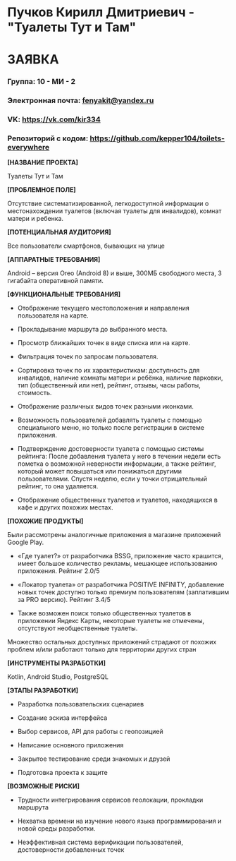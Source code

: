 # Пучков Кирилл Дмитриевич -  "Туалеты Тут и Там"
# **ЗАЯВКА**
### Группа: 10 -  МИ -  2
### Электронная почта: fenyakit@yandex.ru
### VK: https://vk.com/kir334
### Репозиторий с кодом: https://github.com/kepper104/toilets-everywhere


**[НАЗВАНИЕ ПРОЕКТА]**

Туалеты Тут и Там

**[ПРОБЛЕМНОЕ ПОЛЕ]**

Отсутствие систематизированной, легкодоступной информации о местонахождении туалетов (включая туалеты для инвалидов), комнат матери и ребенка.

**[ПОТЕНЦИАЛЬНАЯ АУДИТОРИЯ]**

Все пользователи смартфонов, бывающих на улице

**[АППАРАТНЫЕ ТРЕБОВАНИЯ]**

Android – версия Oreo (Android 8) и выше, 300МБ свободного места, 3 гигабайта оперативной памяти.

**[ФУНКЦИОНАЛЬНЫЕ ТРЕБОВАНИЯ]**

- Отображение текущего местоположения и направления пользователя на карте.

- Прокладывание маршрута до выбранного места.

- Просмотр ближайших точек в виде списка или на карте.

- Фильтрация точек по запросам пользователя.

- Сортировка точек по их характеристикам: доступность для инвалидов, наличие комнаты матери и ребёнка, наличие парковки, тип (общественный или нет), рейтинг, отзывы, часы работы, стоимость.

- Отображение различных видов точек разными иконками.

- Возможность пользователей добавлять туалеты с помощью специального меню, но только после регистрации в системе приложения.

- Подтверждение достоверности туалета с помощью системы рейтинга: После добавления туалета у него в течении недели есть пометка о возможной неверности информации, а также рейтинг, который может повышаться или
понижаться другими пользователями. Спустя неделю, если у точки отрицательный рейтинг, то она удаляется.

- Отображение общественных туалетов и туалетов, находящихся в кафе и других похожих местах.


**[ПОХОЖИЕ ПРОДУКТЫ]**

Были рассмотрены аналогичные приложения в магазине приложений Google Play.

- «Где туалет?» от разработчика BSSG, приложение часто крашится, имеет большое количество рекламы, мешающее использованию приложения. Рейтинг 2.0/5

- «Локатор туалета» от разработчика POSITIVE INFINITY, добавление новых точек доступно только премиум пользователям (заплатившим за PRO версию). Рейтинг 3.4/5

- Также возможен поиск только общественных туалетов в приложении Яндекс Карты, некоторые туалеты не отмечены, отсутствуют необщественные туалеты.

Множество остальных доступных приложений страдают от похожих проблем и/или работают только для территории других стран


**[ИНСТРУМЕНТЫ РАЗРАБОТКИ]**

Kotlin, Android Studio, PostgreSQL


**[ЭТАПЫ РАЗРАБОТКИ]**

- Разработка пользовательских сценариев

- Создание эскиза интерфейса

- Выбор сервисов, API для работы с геопозицией

- Написание основного приложения

- Закрытое тестирование среди знакомых и друзей

- Подготовка проекта к защите


**[ВОЗМОЖНЫЕ РИСКИ]**

- Трудности интегрирования сервисов геолокации, прокладки маршрута

- Нехватка времени на изучение нового языка программирования и новой среды разработки.

- Неэффективная система верификации пользователей, достоверности добавленных точек
